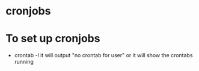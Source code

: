 # cronjobs

# To set up cronjobs
- crontab -l
it will output "no crontab for user" or it will show the crontabs running  
